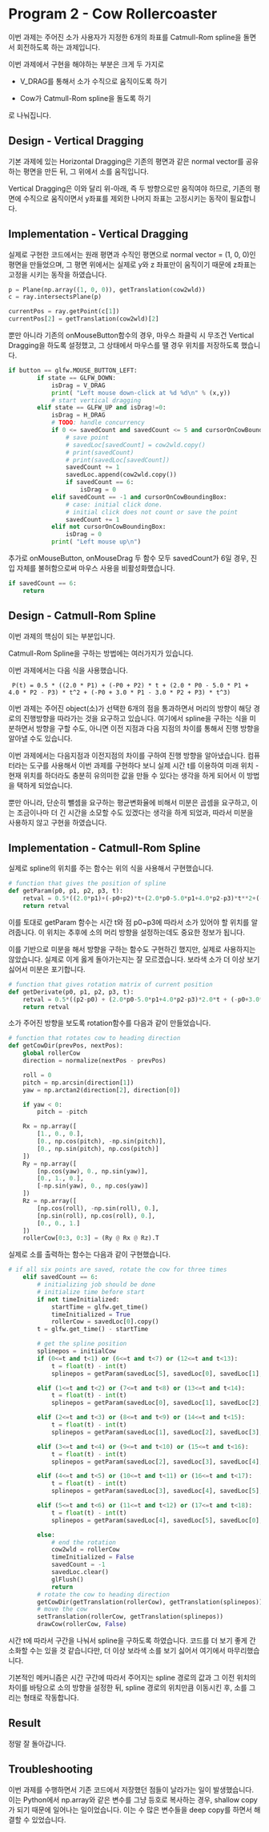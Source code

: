 # Program 2 - Cow Rollercoaster

이번 과제는 주어진 소가 사용자가 지정한 6개의 좌표를 Catmull-Rom spline을 돌면서 회전하도록 하는 과제입니다.

이번 과제에서 구현을 해야하는 부분은 크게 두 가지로

 * V_DRAG를 통해서 소가 수직으로 움직이도록 하기

 * Cow가 Catmull-Rom spline을 돌도록 하기

로 나눠집니다.

## Design - Vertical Dragging

기본 과제에 있는 Horizontal Dragging은 기존의 평면과 같은 normal vector를 공유하는 평면을 만든 뒤, 그 위에서 소를 움직입니다.

Vertical Dragging은 이와 달리 위-아래, 즉 두 방향으로만 움직여야 하므로, 기존의 평면에 수직으로 움직이면서 y좌표를 제외한 나머지 좌표는 고정시키는 동작이 필요합니다.

## Implementation - Vertical Dragging

실제로 구현한 코드에서는 원래 평면과 수직인 평면으로 normal vector = (1, 0, 0)인 평면을 만들었으며, 그 평면 위에서는 실제로 y와 z 좌표만이 움직이기 때문에 z좌표는 고정을 시키는 동작을 하였습니다.

``` python
p = Plane(np.array((1, 0, 0)), getTranslation(cow2wld))
c = ray.intersectsPlane(p)

currentPos = ray.getPoint(c[1])
currentPos[2] = getTranslation(cow2wld)[2]
```

뿐만 아니라 기존의 onMouseButton함수의 경우, 마우스 좌클릭 시 무조건 Vertical Dragging을 하도록 설정했고, 그 상태에서 마우스를 땔 경우 위치를 저장하도록 했습니다.

``` python
if button == glfw.MOUSE_BUTTON_LEFT:
        if state == GLFW_DOWN:
            isDrag = V_DRAG
            print( "Left mouse down-click at %d %d\n" % (x,y))
            # start vertical dragging
        elif state == GLFW_UP and isDrag!=0:
            isDrag = H_DRAG
            # TODO: handle concurrency
            if 0 <= savedCount and savedCount <= 5 and cursorOnCowBoundingBox:
                # save point
                # savedLoc[savedCount] = cow2wld.copy()
                # print(savedCount)
                # print(savedLoc[savedCount])
                savedCount += 1
                savedLoc.append(cow2wld.copy())
                if savedCount == 6:
                    isDrag = 0
            elif savedCount == -1 and cursorOnCowBoundingBox:
                # case: initial click done.
                # initial click does not count or save the point
                savedCount += 1
            elif not cursorOnCowBoundingBox:
                isDrag = 0
            print( "Left mouse up\n")
```

추가로 onMouseButton, onMouseDrag 두 함수 모두 savedCount가 6일 경우, 진입 자체를 불허함으로써 마우스 사용을 비활성화했습니다.

``` python
if savedCount == 6:
    return
```

## Design - Catmull-Rom Spline

이번 과제의 핵심이 되는 부분입니다.

Catmull-Rom Spline을 구하는 방법에는 여러가지가 있습니다.

이번 과제에서는 다음 식을 사용했습니다.

```
 P(t) = 0.5 * ((2.0 * P1) + (-P0 + P2) * t + (2.0 * P0 - 5.0 * P1 + 4.0 * P2 - P3) * t^2 + (-P0 + 3.0 * P1 - 3.0 * P2 + P3) * t^3)
```

이번 과제는 주어진 object(소)가 선택한 6개의 점을 통과하면서 머리의 방향이 해당 경로의 진행방향을 따라가는 것을 요구하고 있습니다. 여기에서 spline을 구하는 식을 미분하면서 방향을 구할 수도, 아니면 이전 지점과 다음 지점의 차이를 통해서 진행 방향을 알아낼 수도 있습니다.

이번 과제에서는 다음지점과 이전지점의 차이를 구하여 진행 방향을 알아냈습니다. 컴퓨터라는 도구를 사용해서 이번 과제를 구현하다 보니 실제 시간 t를 이용하여 미래 위치 - 현재 위치를 하더라도 충분히 유의미한 값을 만들 수 있다는 생각을 하게 되어서 이 방법을 택하게 되었습니다.

뿐만 아니라, 단순히 뺄셈을 요구하는 평균변화율에 비해서 미분은 곱셈을 요구하고, 이는 조금이나마 더 긴 시간을 소모할 수도 있겠다는 생각을 하게 되었과, 따라서 미분을 사용하지 않고 구현을 하였습니다.

## Implementation - Catmull-Rom Spline

실제로 spline의 위치를 주는 함수는 위의 식을 사용해서 구현했습니다.

``` python
# function that gives the position of spline
def getParam(p0, p1, p2, p3, t):
    retval = 0.5*((2.0*p1)+(-p0+p2)*t+(2.0*p0-5.0*p1+4.0*p2-p3)*t**2+(-p0+3.0*p1-3.0*p2+p3)*t**3)
    return retval
```

이를 토대로 getParam 함수는 시간 t와 점 p0~p3에 따라서 소가 있어야 할 위치를 알려줍니다.
이 위치는 추후에 소의 머리 방향을 설정하는데도 중요한 정보가 됩니다.


이를 기반으로 미분을 해서 방향을 구하는 함수도 구현하긴 했지만, 실제로 사용하지는 않았습니다.
실제로 이게 옳게 돌아가는지는 잘 모르겠습니다. 보라색 소가 더 이상 보기 싫어서 미분은 포기합니다.
``` python
# function that gives rotation matrix of current position
def getDerivate(p0, p1, p2, p3, t):
    retval = 0.5*((p2-p0) + (2.0*p0-5.0*p1+4.0*p2-p3)*2.0*t + (-p0+3.0*p1-3.0*p2+p3)*3.0*t**2)
    return retval
```


소가 주어진 방향을 보도록 rotation함수를 다음과 같이 만들었습니다.
``` python
# function that rotates cow to heading direction
def getCowDir(prevPos, nextPos):
    global rollerCow
    direction = normalize(nextPos - prevPos)

    roll = 0
    pitch = np.arcsin(direction[1])
    yaw = np.arctan2(direction[2], direction[0])

    if yaw < 0:
        pitch = -pitch

    Rx = np.array([
        [1., 0., 0.],
        [0., np.cos(pitch), -np.sin(pitch)],
        [0., np.sin(pitch), np.cos(pitch)]
    ])
    Ry = np.array([
        [np.cos(yaw), 0., np.sin(yaw)],
        [0., 1., 0.],
        [-np.sin(yaw), 0., np.cos(yaw)]
    ])
    Rz = np.array([
        [np.cos(roll), -np.sin(roll), 0.],
        [np.sin(roll), np.cos(roll), 0.],
        [0., 0., 1.]
    ])
    rollerCow[0:3, 0:3] = (Ry @ Rx @ Rz).T
```

실제로 소를 출력하는 함수는 다음과 같이 구현했습니다.

``` python
# if all six points are saved, rotate the cow for three times
    elif savedCount == 6:
        # initializing job should be done
        # initialize time before start
        if not timeInitialized:
            startTime = glfw.get_time()
            timeInitialized = True
            rollerCow = savedLoc[0].copy()
        t = glfw.get_time() - startTime

        # get the spline position
        splinepos = initialCow
        if (0<=t and t<1) or (6<=t and t<7) or (12<=t and t<13):
            t = float(t) - int(t)
            splinepos = getParam(savedLoc[5], savedLoc[0], savedLoc[1], savedLoc[2], t)

        elif (1<=t and t<2) or (7<=t and t<8) or (13<=t and t<14):
            t = float(t) - int(t)
            splinepos = getParam(savedLoc[0], savedLoc[1], savedLoc[2], savedLoc[3], t)

        elif (2<=t and t<3) or (8<=t and t<9) or (14<=t and t<15):
            t = float(t) - int(t)
            splinepos = getParam(savedLoc[1], savedLoc[2], savedLoc[3], savedLoc[4], t)

        elif (3<=t and t<4) or (9<=t and t<10) or (15<=t and t<16):
            t = float(t) - int(t)
            splinepos = getParam(savedLoc[2], savedLoc[3], savedLoc[4], savedLoc[5], t)

        elif (4<=t and t<5) or (10<=t and t<11) or (16<=t and t<17):
            t = float(t) - int(t)
            splinepos = getParam(savedLoc[3], savedLoc[4], savedLoc[5], savedLoc[0], t)

        elif (5<=t and t<6) or (11<=t and t<12) or (17<=t and t<18):
            t = float(t) - int(t)
            splinepos = getParam(savedLoc[4], savedLoc[5], savedLoc[0], savedLoc[1], t)

        else:
            # end the rotation
            cow2wld = rollerCow
            timeInitialized = False
            savedCount = -1
            savedLoc.clear()
            glFlush()
            return
        # rotate the cow to heading direction
        getCowDir(getTranslation(rollerCow), getTranslation(splinepos))
        # move the cow
        setTranslation(rollerCow, getTranslation(splinepos))
        drawCow(rollerCow, False)
```
시간 t에 따라서 구간을 나눠서 spline을 구하도록 하였습니다. 코드를 더 보기 좋게 간소화할 수는 있을 것 같습니다만, 더 이상 보라색 소를 보기 싫어서 여기에서 마무리했습니다.

기본적인 메커니즘은 시간 구간에 따라서 주어지는 spline 경로의 값과 그 이전 위치의 차이를 바탕으로 소의 방향을 설정한 뒤, spline 경로의 위치만큼 이동시킨 후, 소를 그리는 형태로 작동합니다.

## Result

정말 잘 돌아갑니다.

## Troubleshooting

이번 과제를 수행하면서 기존 코드에서 저장했던 점들이 날라가는 일이 발생했습니다. 이는 Python에서 np.array와 같은 변수를 그냥 등호로 복사하는 경우, shallow copy가 되기 때문에 일어나는 일이었습니다. 이는 수 많은 변수들을 deep copy를 하면서 해결할 수 있었습니다.